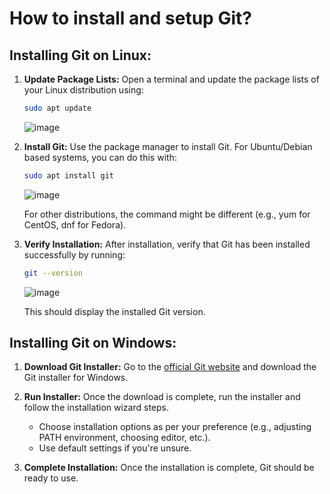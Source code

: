 # How to install and setup Git?

## Installing Git on Linux:

1. **Update Package Lists:** Open a terminal and update the package lists of your Linux distribution using:
   ```bash
   sudo apt update
   ```
   ![image](https://github.com/Onemind-Services-LLC/naf/assets/132569101/0530c992-2333-4d85-8ff4-f368f96e874f)


2. **Install Git:** Use the package manager to install Git. For Ubuntu/Debian based systems, you can do this with:
   ```bash
   sudo apt install git
   ```
   ![image](https://github.com/Onemind-Services-LLC/naf/assets/132569101/f662efd4-9601-4ebd-8256-2042f9e0b2b7)

   For other distributions, the command might be different (e.g., yum for CentOS, dnf for Fedora).

3. **Verify Installation:** After installation, verify that Git has been installed successfully by running:
   ```bash
   git --version
   ```
   ![image](https://github.com/Onemind-Services-LLC/naf/assets/132569101/3b09dcad-f75c-4959-ae3b-4e785e3025bc)

   This should display the installed Git version.



## Installing Git on Windows:

1. **Download Git Installer:** Go to the [official Git website](https://git-scm.com/) and download the Git installer for Windows.

2. **Run Installer:** Once the download is complete, run the installer and follow the installation wizard steps.
   - Choose installation options as per your preference (e.g., adjusting PATH environment, choosing editor, etc.).
   - Use default settings if you're unsure.

3. **Complete Installation:** Once the installation is complete, Git should be ready to use.
